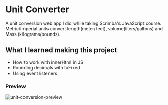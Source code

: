 # Unit Converter
A unit conversion web app I did while taking Scrimba's JavaScript course. Metric/Imperial units convert length(meter/feet), volume(liters/gallons) and Mass (kilograms/pounds).

## What I learned making this project
- How to work with innerHtml in JS
- Rounding decimals with toFixed
- Using event listeners

### Preview
![unit-conversion-preview](https://user-images.githubusercontent.com/95662717/192241250-15366509-c3ee-4f90-b405-2de255dd0a51.PNG)
